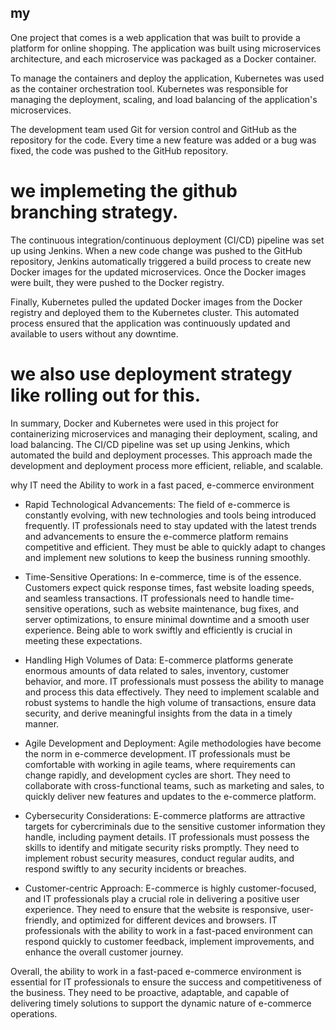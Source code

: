## my 

One project that comes  is a web application that was built to provide a platform for online shopping. The application was built using microservices architecture, and each microservice was packaged as a Docker container.

To manage the containers and deploy the application, Kubernetes was used as the container orchestration tool. Kubernetes was responsible for managing the deployment, scaling, and load balancing of the application's microservices.

The development team used Git for version control and GitHub as the repository for the code. Every time a new feature was added or a bug was fixed, the code was pushed to the GitHub repository.  
# we implemeting the github branching strategy. 


The continuous integration/continuous deployment (CI/CD) pipeline was set up using Jenkins. When a new code change was pushed to the GitHub repository, Jenkins automatically triggered a build process to create new Docker images for the updated microservices. Once the Docker images were built, they were pushed to the Docker registry.

Finally, Kubernetes pulled the updated Docker images from the Docker registry and deployed them to the Kubernetes cluster. This automated process ensured that the application was continuously updated and available to users without any downtime.
# we also use deployment strategy like rolling out for this.

In summary, Docker and Kubernetes were used in this project for containerizing microservices and managing their deployment, scaling, and load balancing. The CI/CD pipeline was set up using Jenkins, which automated the build and deployment processes. This approach made the development and deployment process more efficient, reliable, and scalable.

why IT need the Ability to work in a fast paced, e-commerce environment
- Rapid Technological Advancements: The field of e-commerce is constantly evolving, with new technologies and tools being introduced frequently. IT professionals need to stay updated with the latest trends and advancements to ensure the e-commerce platform remains competitive and efficient. They must be able to quickly adapt to changes and implement new solutions to keep the business running smoothly.

- Time-Sensitive Operations: In e-commerce, time is of the essence. Customers expect quick response times, fast website loading speeds, and seamless transactions. IT professionals need to handle time-sensitive operations, such as website maintenance, bug fixes, and server optimizations, to ensure minimal downtime and a smooth user experience. Being able to work swiftly and efficiently is crucial in meeting these expectations.

- Handling High Volumes of Data: E-commerce platforms generate enormous amounts of data related to sales, inventory, customer behavior, and more. IT professionals must possess the ability to manage and process this data effectively. They need to implement scalable and robust systems to handle the high volume of transactions, ensure data security, and derive meaningful insights from the data in a timely manner.

- Agile Development and Deployment: Agile methodologies have become the norm in e-commerce development. IT professionals must be comfortable with working in agile teams, where requirements can change rapidly, and development cycles are short. They need to collaborate with cross-functional teams, such as marketing and sales, to quickly deliver new features and updates to the e-commerce platform.

- Cybersecurity Considerations: E-commerce platforms are attractive targets for cybercriminals due to the sensitive customer information they handle, including payment details. IT professionals must possess the skills to identify and mitigate security risks promptly. They need to implement robust security measures, conduct regular audits, and respond swiftly to any security incidents or breaches.

- Customer-centric Approach: E-commerce is highly customer-focused, and IT professionals play a crucial role in delivering a positive user experience. They need to ensure that the website is responsive, user-friendly, and optimized for different devices and browsers. IT professionals with the ability to work in a fast-paced environment can respond quickly to customer feedback, implement improvements, and enhance the overall customer journey.

Overall, the ability to work in a fast-paced e-commerce environment is essential for IT professionals to ensure the success and competitiveness of the business. They need to be proactive, adaptable, and capable of delivering timely solutions to support the dynamic nature of e-commerce operations.

